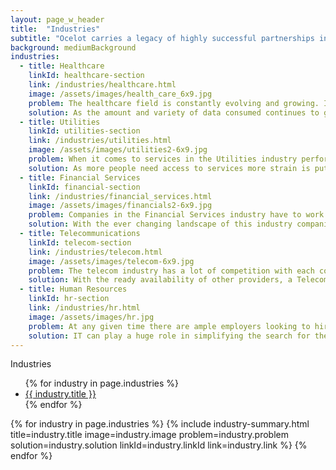 ```yaml
---
layout: page_w_header
title:  "Industries"
subtitle: "Ocelot carries a legacy of highly successful partnerships in multiple industries"
background: mediumBackground
industries:
  - title: Healthcare
    linkId: healthcare-section
    link: /industries/healthcare.html
    image: /assets/images/health_care_6x9.jpg
    problem: The healthcare field is constantly evolving and growing. In order to keep up, companies need to collect, manage, analyze, and display massive amounts of data while still maintaining privacy.
    solution: As the amount and variety of data consumed continues to grow, new and innovative solutions are needed to keep up. From ingesting and processing the data to analyzing and visualization, performance and accuracy are key.<br/><br/>Ocelot has experience helping clients in the Healthcare industry adapt and grow to meet their ever changing data needs without compromising privacy standards.
  - title: Utilities
    linkId: utilities-section
    link: /industries/utilities.html
    image: /assets/images/utilities2-6x9.jpg
    problem: When it comes to services in the Utilities industry performance and reliability are of critical to a companies success.
    solution: As more people need access to services more strain is put on Utility companies infrastructure and they need to be able to adapt and scale to be able to support the extra load. IT is a critical piece of that infrastructure that can help companies better monitor their services, react to issues, and maintain contact with their customers.<br/><br/>Ocelot has shown that we have the right skills to help clients keep up with the ever increasing demands they face.
  - title: Financial Services
    linkId: financial-section
    link: /industries/financial_services.html
    image: /assets/images/financials2-6x9.jpg
    problem: Companies in the Financial Services industry have to work with ever evolving regulations as well as an ever changing market which is affected by numerous different variables.
    solution: With the ever changing landscape of this industry companies must be able to keep track of all the moving pieces and respond quickly and accurately as new information is made available. This requires a strong focus on quick data analysis based on variable information while maintaining accuracy and security.<br/><br/>Ocelot has a proven track record of helping clients in this industry improve their processes and the build the right tools to solve these complex problems
  - title: Telecommunications
    linkId: telecom-section
    link: /industries/telecom.html
    image: /assets/images/telecom-6x9.jpg
    problem: The telecom industry has a lot of competition with each company vying to provide their services to the most people possible. Strong customer service is a crucial tool used to gain and retain customers.
    solution: With the ready availability of other providers, a Telecom company has to have good customer service in order to compete. A large part of successful customer service is the ability to quickly and accurately help customers sign up for, alter, or troubleshoot their services. IT tools are paramount in this endeavor. With the right tools service agents are better able to provide customers with the help they need.<br/><br/>Ocelot has the expertise to build intuitive and responsive tools that make managing customers and their services quick and easy.
  - title: Human Resources
    linkId: hr-section
    link: /industries/hr.html
    image: /assets/images/hr.jpg
    problem: At any given time there are ample employers looking to hire as well as people looking for work. Finding the right candidate or opportunity can be a daunting task.
    solution: IT can play a huge role in simplifying the search for the right candidates and positions. By utilizing these tools, companies can broadcast their openings to a broad audience, automatically receive and review applications, as well as ensure candidates meet minimum requirements before moving forward. Applicants using job search and hiring tools have the advantage of finding the right opportunity for them from a wide array of offerings and easily applying to them in one place.<br/><br/>Ocelot has helped clients build tools used by numerous businesses to find the best candidates and individuals find the right position for them.  
---
```


<div class="container with-padding">
  <div class="content">
    <div class="dashboard">
      <!-- left panel -->
      <div class="dashboard-panel is-one-quarter">
        <aside class="menu">
          <p class="menu-label">
            Industries
          </p>
          <ul class="menu-list">
            {% for industry in page.industries %}
              <li><a href="#{{ industry.linkId }}">{{ industry.title }}</a></li>
            {% endfor %}
          </ul>
        </aside>
      </div>
      <!-- main section -->
      <div class="dashboard-main">
        <section class="section">
          {% for industry in page.industries %}
            {% include industry-summary.html title=industry.title image=industry.image problem=industry.problem solution=industry.solution linkId=industry.linkId link=industry.link %}
          {% endfor %}
        </section>
      </div>
    </div>
  </div>
</div>
